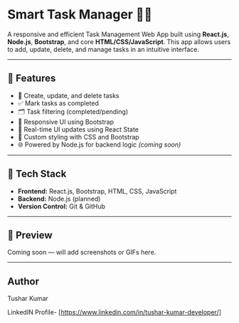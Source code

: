 # Smart Task Manager 🧠✅

A responsive and efficient Task Management Web App built using **React.js**, **Node.js**, **Bootstrap**, and core **HTML/CSS/JavaScript**. This app allows users to add, update, delete, and manage tasks in an intuitive interface.

---

## 🚀 Features

- 📝 Create, update, and delete tasks
- ✅ Mark tasks as completed
- 🗂️ Task filtering (completed/pending)
- 📱 Responsive UI using Bootstrap
- 🔁 Real-time UI updates using React State
- 🎨 Custom styling with CSS and Bootstrap
- 🌐 Powered by Node.js for backend logic *(coming soon)*

---

## 📂 Tech Stack

- **Frontend:** React.js, Bootstrap, HTML, CSS, JavaScript
- **Backend:** Node.js (planned)
- **Version Control:** Git & GitHub

---

## 📸 Preview

Coming soon — will add screenshots or GIFs here.

---

## Author

Tushar Kumar

LinkedIN Profile- [https://www.linkedin.com/in/tushar-kumar-developer/]